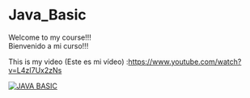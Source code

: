 # Java_Basic

Welcome to my course!!! <br/>
Bienvenido a mi curso!!! <br/>

This is my video (Este es mi vídeo) :https://www.youtube.com/watch?v=L4zI7Ux2zNs <br/>

[![JAVA BASIC](https://img.youtube.com/vi/L4zI7Ux2zNs/0.jpg)](https://www.youtube.com/watch?v=L4zI7Ux2zNs)
